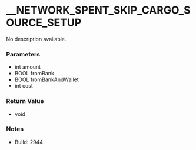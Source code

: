 # __NETWORK_SPENT_SKIP_CARGO_SOURCE_SETUP

No description available.

### Parameters
* int amount
* BOOL fromBank
* BOOL fromBankAndWallet
* int cost

### Return Value
* void

### Notes
* Build: 2944

